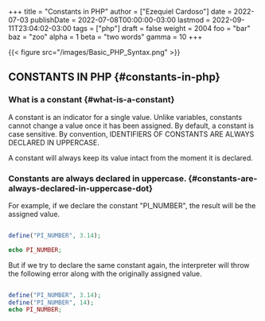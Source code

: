 +++
title = "Constants in PHP"
author = ["Ezequiel Cardoso"]
date = 2022-07-03
publishDate = 2022-07-08T00:00:00-03:00
lastmod = 2022-09-11T23:04:02-03:00
tags = ["php"]
draft = false
weight = 2004
foo = "bar"
baz = "zoo"
alpha = 1
beta = "two words"
gamma = 10
+++

{{< figure src="/images/Basic_PHP_Syntax.png" >}}


## CONSTANTS IN PHP {#constants-in-php}


### What is a constant {#what-is-a-constant}

A constant is an indicator for a single value. Unlike variables, constants cannot change a value once it has been assigned.
By default, a constant is case sensitive. By convention,
IDENTIFIERS OF CONSTANTS ARE ALWAYS DECLARED IN UPPERCASE.

A constant will always keep its value intact from the moment it is declared.


### Constants are always declared in uppercase. {#constants-are-always-declared-in-uppercase-dot}

For example, if we declare the constant "PI_NUMBER", the result will be the assigned value.

```php

define("PI_NUMBER", 3.14);

echo PI_NUMBER;
```

But if we try to declare the same constant again, the interpreter will throw the following error along with the originally assigned value.

```php

define("PI_NUMBER", 3.14);
define("PI_NUMBER", 14);
echo PI_NUMBER;
```

[//]: # "Exported with love from a post written in Org mode"
[//]: # "- https://github.com/kaushalmodi/ox-hugo"
